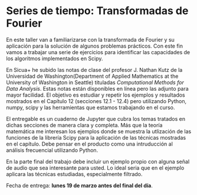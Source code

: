 # Series de tiempo: Transformadas de Fourier #

En este taller van a familiarizarse con la transformada de Fourier y su aplicación para la solución de algunos problemas prácticos. Con este fin vamos a trabajar una serie de ejercicios para identificar las capacidades de los algoritmos implementados en Scipy.

En Sicua+ he subido las notas de clase del profesor J. Nathan Kutz de la Universidad de Washington(Department of Applied Mathematics at the University of Washington in Seattle) <!--- 20180410 Correcion que hago en 05_taller04_READMEmd Washington(Department of Applied Mathematics at the University of Washington in Seattle) Palabra Anterior="Washinton"  --> tituladas *Computational Methods for Data Analysis*. Estas notas están disponibles en línea pero las adjunto para mayor facilidad. El objetivo es estudiar y repetir los ejemplos y resultados mostrados en el Capítulo 12 (secciones 12.1 - 12.4) pero utilizando Python, numpy, scipy y las herramientas que estamos trabajando en el curso.

El entregable es un cuaderno de Jupyter que cubra los temas tratados en dichas secciones de manera clara y completa. Más que la teoría matemática me interesan los ejemplos donde se muestra la utlización de las funciones de la librería Scipy para la aplicación de las técnicas mostradas en el capítulo. Debe pensar en el producto como una intruducción al análisis frecuencial utilizando Python.  

En la parte final del trabajo debe incluir un ejemplo propio con alguna señal de audio que sea interesante para usted. Lo ideal seria que en el ejemplo aplicara las técnicas estudiadas, especialmente filtrado.  

Fecha de entrega: **lunes 19 de marzo antes del final del día**.  
